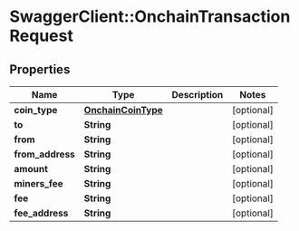 # SwaggerClient::OnchainTransactionRequest

## Properties
Name | Type | Description | Notes
------------ | ------------- | ------------- | -------------
**coin_type** | [**OnchainCoinType**](OnchainCoinType.md) |  | [optional] 
**to** | **String** |  | [optional] 
**from** | **String** |  | [optional] 
**from_address** | **String** |  | [optional] 
**amount** | **String** |  | [optional] 
**miners_fee** | **String** |  | [optional] 
**fee** | **String** |  | [optional] 
**fee_address** | **String** |  | [optional] 



